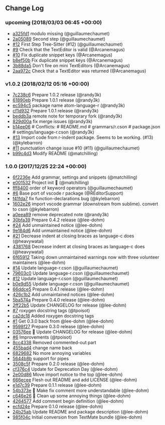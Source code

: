 ## Change Log

### upcoming (2018/03/03 06:45 +00:00)
- [a325fd1](https://github.com/REditorSupport/atom-language-r/commit/a325fd1e92a01d35116c0bdb943d63c699b6511b) modulo missing (@guillaumechaumet)
- [2a05089](https://github.com/REditorSupport/atom-language-r/commit/2a050893860a19cfb4f75f8a51c94ce9f6e440da) Second step (@guillaumechaumet)
- [#12](https://github.com/REditorSupport/atom-language-r/pull/12) First Step Tree-Sitter (#12) (@guillaumechaumet)
- [#9](https://github.com/REditorSupport/atom-language-r/pull/9) Check that the TextEditor is valid (@Arcanemagus)
- [#10](https://github.com/REditorSupport/atom-language-r/pull/10) Fix duplicate snippet keys (@Arcanemagus)
- [b8ef50b](https://github.com/REditorSupport/atom-language-r/commit/b8ef50b25c8874394d06d8e842981e3efae2b43c) Fix duplicate snippet keys (@Arcanemagus)
- [3b88da5](https://github.com/REditorSupport/atom-language-r/commit/3b88da5bc36257a9c9ae3bca5d4ba3e14a377af2) Don't fire on mini TextEditors (@Arcanemagus)
- [2aa972c](https://github.com/REditorSupport/atom-language-r/commit/2aa972cb2c822dc3f3ee1671c9831e094b93a33e) Check that a TextEditor was returned (@Arcanemagus)

### v1.0.2 (2018/02/12 05:16 +00:00)
- [7c238c6](https://github.com/REditorSupport/atom-language-r/commit/7c238c6bd2cff47365760c67fac01dd8a878a2e6) Prepare 1.0.2 release (@randy3k)
- [61890eb](https://github.com/REditorSupport/atom-language-r/commit/61890ebf683032ca1174eab42ce70141e126c7cd) Prepare 1.0.1 release (@randy3k)
- [ec594c5](https://github.com/REditorSupport/atom-language-r/commit/ec594c5de4c2295413ff78d3e84255fd7d24fda4) package name atom-language-r (@randy3k)
- [cf1d932](https://github.com/REditorSupport/atom-language-r/commit/cf1d932f7af4afb1220eba4bf71e8b33f72bc614) Prepare 1.0.1 release (@randy3k)
- [beddb3a](https://github.com/REditorSupport/atom-language-r/commit/beddb3a0ba18b042320749a691882dca24bfd0b1) remote note for temporary fork (@randy3k)
- [829d00a](https://github.com/REditorSupport/atom-language-r/commit/829d00af02166ae2122c165314a66562d5f0b34c) fix merge issues (@randy3k)
- [b14ee06](https://github.com/REditorSupport/atom-language-r/commit/b14ee06e7b9ef42fef3dbedd8b96524b34553858) # Conflicts: #	README.md #	grammars/r.cson #	package.json #	settings/language-r.cson (@randy3k)
- [#13](https://github.com/REditorSupport/atom-language-r/pull/13) Import code from r-indent package. Seems to be working. (#13) (@kylebarron)
- [#11](https://github.com/REditorSupport/atom-language-r/pull/11) punctuation change issue #10 (#11) (@guillaumechaumet)
- [b99c4d3](https://github.com/REditorSupport/atom-language-r/commit/b99c4d36ea22c52d9346456433eb70117cb6dc17) Modify README (@matchilling)

### 1.0.0 (2017/12/25 22:24 +00:00)
- [6f2236e](https://github.com/REditorSupport/atom-language-r/commit/6f2236ebc189c57201754f52f91d4d1c56ab7205) Add grammar, settings and snippets (@matchilling)
- [e001532](https://github.com/REditorSupport/atom-language-r/commit/e001532ff25ad487e2ac0bdddf06a0f92eb3f497) Project init :rocket: (@matchilling)
- [fff8400](https://github.com/REditorSupport/atom-language-r/commit/fff8400921488d41538530c2aa338d2a5c9abdb9) order of keyword operators (@guillaumechaumet)
- [#6](https://github.com/REditorSupport/atom-language-r/pull/6) Base port of vscode r package (@REditorSupport)
- [f41fda7](https://github.com/REditorSupport/atom-language-r/commit/f41fda7429b5bb2430c672547397d5e05ad955ec) fix function-declarations bug (@kylebarron)
- [1602e26](https://github.com/REditorSupport/atom-language-r/commit/1602e26891ed582226a810ef747c5b847b402757) import vscode grammar (downstream from sublime). convert to cson (@kylebarron)
- [a0eea89](https://github.com/REditorSupport/atom-language-r/commit/a0eea89956809d6dd8eecac2e6dc2c6f34f71c25) remove deprecated note (@randy3k)
- [30bfa39](https://github.com/REditorSupport/atom-language-r/commit/30bfa39de65c8d386c3e1c175154458acb6472f2) Prepare 0.4.2 release (@lee-dohm)
- [#24](https://github.com/REditorSupport/atom-language-r/pull/24) Add unmaintained notice (@lee-dohm)
- [9e184d6](https://github.com/REditorSupport/atom-language-r/commit/9e184d6fe6d5f884fd9f705c30a66339eef2cf57) Add unmaintained notice (@lee-dohm)
- [#21](https://github.com/REditorSupport/atom-language-r/pull/21) Decrease indent at closing braces as language-c does (@heavywatal)
- [4381768](https://github.com/REditorSupport/atom-language-r/commit/4381768e5da34c235f379a96f794f67da91b5440) Decrease indent at closing braces as language-c does (@heavywatal)
- [6f65912](https://github.com/REditorSupport/atom-language-r/commit/6f6591263324bd514ad77be2043560fe9ef1e6ad) Taking down unmaintained warnings now with three volunteer maintainers (@lee-dohm)
- [#14](https://github.com/REditorSupport/atom-language-r/pull/14) Update language-r.cson (@guillaumechaumet)
- [79603c0](https://github.com/REditorSupport/atom-language-r/commit/79603c0c1d8d21374cd963acda2f6951c4a5e592) Update language-r.cson (@guillaumechaumet)
- [#12](https://github.com/REditorSupport/atom-language-r/pull/12) Update language-r.cson (@guillaumechaumet)
- [b0e9d55](https://github.com/REditorSupport/atom-language-r/commit/b0e9d553d5b3a3f9689d40bf080c15818237304a) Update language-r.cson (@guillaumechaumet)
- [66ddce5](https://github.com/REditorSupport/atom-language-r/commit/66ddce55b523991c5bf6719d9abd42746d009d35) Prepare 0.4.1 release (@lee-dohm)
- [426c1b2](https://github.com/REditorSupport/atom-language-r/commit/426c1b21402b87f6806a31a9347a4be178bbac71) Add unmaintained notices (@lee-dohm)
- [5ba574a](https://github.com/REditorSupport/atom-language-r/commit/5ba574a8a5938c0ea92bef2583d14789bb5d7bf6) Prepare 0.4.0 release (@lee-dohm)
- [2ff22b5](https://github.com/REditorSupport/atom-language-r/commit/2ff22b51c495070ed8d9ab4002d61de6f6a48a57) Update CHANGELOG for release (@lee-dohm)
- [#7](https://github.com/REditorSupport/atom-language-r/pull/7) roxygen docstring tags (@tpoisot)
- [ca2dc18](https://github.com/REditorSupport/atom-language-r/commit/ca2dc18b6b72d220b18bfe17a7594a9e463a01af) Added roxygen docstring tags
- [#1](https://github.com/REditorSupport/atom-language-r/pull/1) Get 0.3.0 back from @lee-dohm (@lee-dohm)
- [9598f27](https://github.com/REditorSupport/atom-language-r/commit/9598f27b133d6326426e79e1728c08d5a9429eb0) Prepare 0.3.0 release (@lee-dohm)
- [03576ee](https://github.com/REditorSupport/atom-language-r/commit/03576ee220ab5b9feb12e4701c9ee1806fbf7ecc) :memo: Update CHANGELOG for release (@lee-dohm)
- [#6](https://github.com/REditorSupport/atom-language-r/pull/6) Improvements (@tpoisot)
- [8cc4338](https://github.com/REditorSupport/atom-language-r/commit/8cc4338f66572d5235d2660158c5187fd468cd20) Removed commented-out part
- [455bad4](https://github.com/REditorSupport/atom-language-r/commit/455bad4cf1fb73bde373d079d9858840b110c520) change name back
- [6829682](https://github.com/REditorSupport/atom-language-r/commit/682968220d74f35c25ef18437860665d1357f33c) No more annoying variables
- [5644b8b](https://github.com/REditorSupport/atom-language-r/commit/5644b8b4eaffed09098dc2c0ea223bfd72384a8d) support for pipes
- [3508c5f](https://github.com/REditorSupport/atom-language-r/commit/3508c5fb77fbae8a3a4690017eeb786a879f0614) Prepare 0.2.0 release (@lee-dohm)
- [cf376c4](https://github.com/REditorSupport/atom-language-r/commit/cf376c4c2860bb0a629099b2407870a9c2fe5a52) Update for Deprecation Day (@lee-dohm)
- [2e00d86](https://github.com/REditorSupport/atom-language-r/commit/2e00d86de7c3e4a28ea41b2a4facb36d0430b839) Move import notice to the top (@lee-dohm)
- [666ecee](https://github.com/REditorSupport/atom-language-r/commit/666eceebf7a50ca0a08bbe8479b6a1a6284a84b6) Flesh out README and add LICENSE (@lee-dohm)
- [e1d7c39](https://github.com/REditorSupport/atom-language-r/commit/e1d7c39ff800ddaa2b3ea19d7600e9b296590617) Prepare 0.1.1 release (@lee-dohm)
- [54b373e](https://github.com/REditorSupport/atom-language-r/commit/54b373eb68dc4f59e18c392b87215b1719e2da77) :memo: Make fix comment more understandable (@lee-dohm)
- [c646e26](https://github.com/REditorSupport/atom-language-r/commit/c646e26690fdd76ddb1facc84082773b5886c0dd) :lipstick: Clean up some annoying things (@lee-dohm)
- [4264577](https://github.com/REditorSupport/atom-language-r/commit/4264577184c4ea039fb5de9be593f130b20d64a8) Add comment begin definition (@lee-dohm)
- [ecfd24e](https://github.com/REditorSupport/atom-language-r/commit/ecfd24eca678865a52ace461f36284d7e0e895ab) Prepare 0.1.0 release (@lee-dohm)
- [24b25ab](https://github.com/REditorSupport/atom-language-r/commit/24b25ab46c8265bf60c767c35ad3a0b6338f6009) Update README and package description (@lee-dohm)
- [985f04c](https://github.com/REditorSupport/atom-language-r/commit/985f04c7189b4691e15c2f2d268738796ee95567) Initial conversion from TextMate bundle (@lee-dohm)
